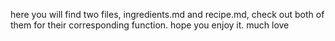 here you will find two files, ingredients.md and recipe.md, check out both of them for their corresponding function.
hope you enjoy it.
much love